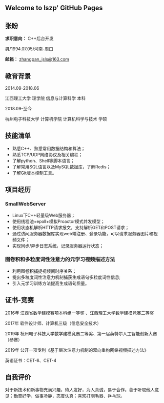 ## Welcome to lszp' GitHub Pages

## 张盼
**求职意向：** C++后台开发

男/1994.07.05/河南-周口

**邮箱：** zhangpan_jsls@163.com

## 教育背景

2014.09-2018.06

江西理工大学      理学院     信息与计算科学     本科

2018.09-至今

杭州电子科技大学      计算机学院     计算机科学与技术      学硕

## 技能清单

- 熟悉C++、熟悉常用数据结构和算法；
- 熟悉TCP/UDP网络协议及相关编程；
- 了解python、Shell等脚本语言；
- 了解常用SQL语言以及MySQL数据库，了解Redis；
- 了解Git版本控制工具。

## 项目经历

### SmallWebServer

- Linux下C++轻量级Web服务器；
-	使用线程池+epoll+模拟Proactor模式并发模型；
- 使用状态机解析HTTP请求报文，支持解析GET和POST请求；
- 通过访问服务器数据库实现web端注册、登录功能，可以请求服务器图片和视频文件；
- 实现同步/异步日志系统，记录服务器运行状态；

### 图卷积和多粒度词性注意力的元学习视频描述方法

- 利用图卷积捕捉视频间时序关系；
- 提出多粒度词性注意力机制捕获生成语句多粒度词性信息;
-	引入元学习训练方法提高生成语句质量。

## 证书-竞赛

2016年 江西省数学建模赛项本科组一等奖 、江西理工大学数学建模竞赛二等奖

2017年 软件设计师、计算机三级（信息安全技术）

2019年 杭州电子科技大学数学建模竞赛二等奖、第一届英特尔人工智能创新大赛（参赛）

2019年 公开一项专利《基于层次注意力机制的双向重构网络视频描述方法》

英语证书：CET-6、CET-4

## 自我评价

对于新技术和新事物充满兴趣，待人友好，为人真诚，易于合作，善于听取他人意见；勤奋好学，做事冷静，态度认真；喜欢打羽毛器、乒乓球。
